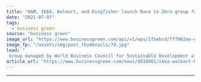 ```yaml
---
title: "H&M, IKEA, Walmart, and Kingfisher launch Race to Zero group for retail sector"
date: "2021-07-07"
tags: 
  - business green
source: "business green"
image_url: "https://www.businessgreen.com/api/v1/wps/1fbebcd/fff062ae-d493-4d1c-9ed0-9cf256d86f8b/3/iStock-670857740-185x114.jpg"
image_fp: "/assets/img/post_thumbnails/70.jpg"
lead: "
 Group managed by World Business Council for Sustainable Development aims to increase number of net zero commitments from chains ..."
article_url: "https://www.businessgreen.com/news/4034081/ikea-walmart-kingfisher-launch-race-zero-group-retail-sector"
---
```


---
